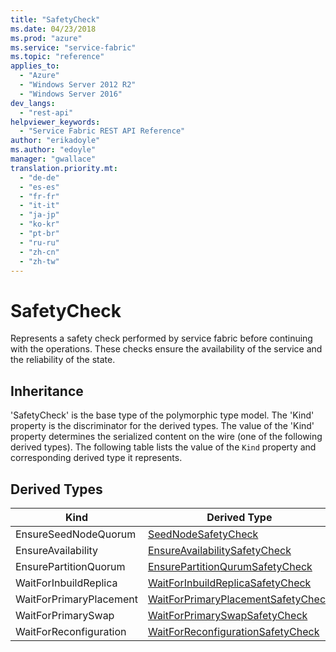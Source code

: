 ```yaml
---
title: "SafetyCheck"
ms.date: 04/23/2018
ms.prod: "azure"
ms.service: "service-fabric"
ms.topic: "reference"
applies_to: 
  - "Azure"
  - "Windows Server 2012 R2"
  - "Windows Server 2016"
dev_langs: 
  - "rest-api"
helpviewer_keywords: 
  - "Service Fabric REST API Reference"
author: "erikadoyle"
ms.author: "edoyle"
manager: "gwallace"
translation.priority.mt: 
  - "de-de"
  - "es-es"
  - "fr-fr"
  - "it-it"
  - "ja-jp"
  - "ko-kr"
  - "pt-br"
  - "ru-ru"
  - "zh-cn"
  - "zh-tw"
---
```

# SafetyCheck

Represents a safety check performed by service fabric before continuing with the operations. These checks ensure the availability of the service and the reliability of the state.
## Inheritance

'SafetyCheck' is the base type of the polymorphic type model. The 'Kind' property is the discriminator for the derived types. 
The value of the 'Kind' property determines the serialized content on the wire (one of the following derived types). 
The following table lists the value of the `Kind` property and corresponding derived type it represents.
## Derived Types

| Kind | Derived Type |
| --- | --- | 
| EnsureSeedNodeQuorum | [SeedNodeSafetyCheck](sfclient-v62-model-seednodesafetycheck.md) |
| EnsureAvailability | [EnsureAvailabilitySafetyCheck](sfclient-v62-model-ensureavailabilitysafetycheck.md) |
| EnsurePartitionQuorum | [EnsurePartitionQurumSafetyCheck](sfclient-v62-model-ensurepartitionqurumsafetycheck.md) |
| WaitForInbuildReplica | [WaitForInbuildReplicaSafetyCheck](sfclient-v62-model-waitforinbuildreplicasafetycheck.md) |
| WaitForPrimaryPlacement | [WaitForPrimaryPlacementSafetyCheck](sfclient-v62-model-waitforprimaryplacementsafetycheck.md) |
| WaitForPrimarySwap | [WaitForPrimarySwapSafetyCheck](sfclient-v62-model-waitforprimaryswapsafetycheck.md) |
| WaitForReconfiguration | [WaitForReconfigurationSafetyCheck](sfclient-v62-model-waitforreconfigurationsafetycheck.md) |


